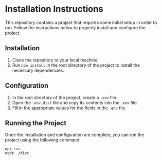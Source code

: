 <h1>Installation Instructions</h1>
<p>This repository contains a project that requires some initial setup in order to run. Follow the instructions below to properly install and configure the project.</p>

<h2>Installation</h2>
<ol>
  <li>Clone the repository to your local machine.</li>
  <li>Run <code>npm install</code> in the root directory of the project to install the necessary dependencies.</li>
</ol>

<h2>Configuration</h2>
<ol>
  <li>In the root directory of the project, create a <code>.env</code> file.</li>
  <li>Open the <code>.env.dist</code> file and copy its contents into the <code>.env</code> file.</li>
  <li>Fill in the appropriate values for the fields in the <code>.env</code> file.</li>
</ol>

<h2>Running the Project</h2>
<p>Once the installation and configuration are complete, you can run the project using the following command:</p>
<pre>
<code>npx tsc</code>
<code>node ./dist</code>
</pre>
